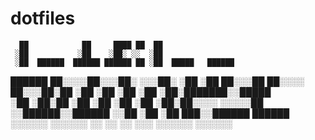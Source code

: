 # dotfiles
      ██            ██     ████ ██  ██                  
     ░██           ░██    ░██░ ░░  ░██                  
     ░██  ██████  ██████ ██████ ██ ░██  █████   ██████  
  ██████ ██░░░░██░░░██░ ░░░██░ ░██ ░██ ██░░░██ ██░░░░   
 ██░░░██░██   ░██  ░██    ░██  ░██ ░██░███████░░█████   
░██  ░██░██   ░██  ░██    ░██  ░██ ░██░██░░░░  ░░░░░██  
░░██████░░██████   ░░██   ░██  ░██ ███░░██████ ██████   
 ░░░░░░  ░░░░░░     ░░    ░░   ░░ ░░░  ░░░░░░ ░░░░░░   
  
